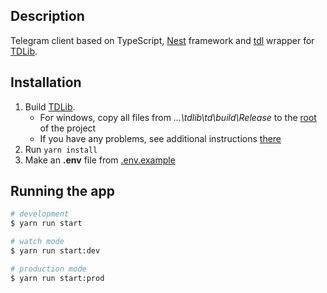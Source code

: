 ## Description

Telegram client based on TypeScript, [Nest](https://github.com/nestjs/nest) framework and [tdl](https://github.com/Bannerets/tdl) wrapper for [TDLib](https://github.com/tdlib/td).

## Installation

1. Build [TDLib](https://github.com/tdlib/td#building).
   - For windows, copy all files from *...\tdlib\td\build\Release* to the [root](/) of the project
   - If you have any problems, see additional instructions [there](https://github.com/Bannerets/tdl#possible-errors) 
2. Run `yarn install`
3. Make an **.env** file from [.env.example](.env.example)

## Running the app

```bash
# development
$ yarn run start

# watch mode
$ yarn run start:dev

# production mode
$ yarn run start:prod
```